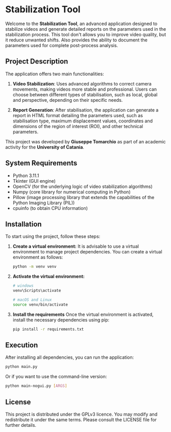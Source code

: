 # Stabilization Tool

Welcome to the **Stabilization Tool**, an advanced application designed to stabilize videos and generate detailed reports on the parameters used in the stabilization process. This tool don't allows you to improve video quality, but it reduce unwanted shifts. Also provides the ability to document the parameters used for complete post-process analysis.

## Project Description

The application offers two main functionalities:

1. **Video Stabilization**: Uses advanced algorithms to correct camera movements, making videos more stable and professional. Users can choose between different types of stabilisation, such as local, global and perspective, depending on their specific needs.

2. **Report Generation**: After stabilisation, the application can generate a report in HTML format detailing the parameters used, such as stabilisation type, maximum displacement values, coordinates and dimensions of the region of interest (ROI), and other technical parameters.

This project was developed by **Giuseppe Tomarchio** as part of an academic activity for the **University of Catania**.

## System Requirements

- Python 3.11.1
- Tkinter (GUI engine)
- OpenCV (for the underlying logic of video stabilization algorithms)
- Numpy (core library for numerical computing in Python)
- Pillow (image processing library that extends the capabilities of the Python Imaging Library (PIL))
- cpuinfo (to obtain CPU information)

## Installation

To start using the project, follow these steps:

1. **Create a virtual environment:** It is advisable to use a virtual environment to manage project dependencies. You can create a virtual environment as follows:

    ```bash
    python -m venv venv
    ```

2. **Activate the virtual environment:**

    ```bash
    # windows
    venv\Scripts\activate

    # macOS and Linux
    source venv/bin/activate
    ```

3. **Install the requirements**
Once the virtual environment is activated, install the necessary dependencies using pip:

    ```bash
    pip install -r requirements.txt
    ```

## Execution
After installing all dependencies, you can run the application:

```bash
python main.py
```

Or if you want to use the command-line version:

```bash
python main-nogui.py [ARGS]
```

## License
This project is distributed under the GPLv3 licence. You may modify and redistribute it under the same terms. Please consult the LICENSE file for further details.
